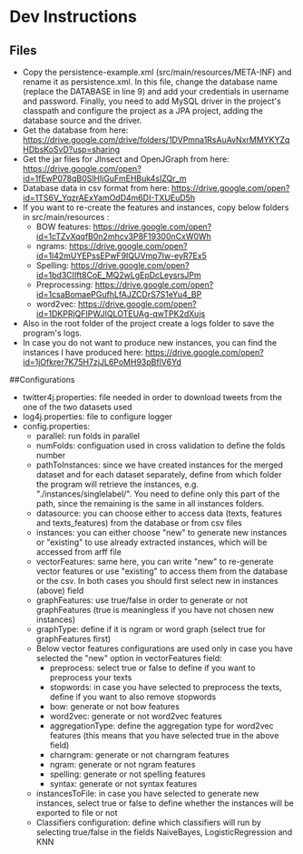 # Dev Instructions

## Files
* Copy the persistence-example.xml (src/main/resources/META-INF) and rename it as persistence.xml. In this file, 
change the database name (replace the DATABASE in line 9) and add your credentials in username and password. 
Finally, you need to add MySQL driver in the project's classpath and configure the project as a JPA project, 
adding the database source and the driver.
* Get the database from here: https://drive.google.com/drive/folders/1DVPmna1RsAuAvNxrMMYKYZqHDbsKoSvD?usp=sharing
* Get the jar files for JInsect and OpenJGraph from here: https://drive.google.com/open?id=1fEwP078qB0SlHIjGuFmEHBuk4sIZQr_m
* Database data in csv format from here: https://drive.google.com/open?id=1TS6V_YqzrAExYamOdD4m6DI-TXUEuD5h
* If you want to re-create the features and instances, copy below folders in src/main/resources :
    * BOW features: https://drive.google.com/open?id=1cTZvXqqfB0n2mhcv3P8F19300nCxW0Wh
    * ngrams: https://drive.google.com/open?id=1l42mUYEPssEPwF9IQUVmp7Iw-eyR7Ex5
    * Spelling: https://drive.google.com/open?id=1bd3CIIft8CoE_MQ2wLgEpDcLeysrsJPm
    * Preprocessing: https://drive.google.com/open?id=1csaBomaePGufhLfAJZCDrS7S1eYu4_BP
    * word2vec: https://drive.google.com/open?id=1DKPRjQFIPWJIQLOTEUAg-qwTPK2dXujs
* Also in the root folder of the project create a logs folder to save the program's logs.
* In case you do not want to produce new instances, you can find the instances I have produced here: https://drive.google.com/open?id=1jOfkrer7K75H7zjJL6PoMH93pBflV6Yd

##Configurations

* twitter4j.properties: file needed in order to download tweets from the one of the two datasets used
* log4j.properties: file to configure logger
* config.properties: 
	* parallel: run folds in parallel
	* numFolds: configuation used in cross validation to define the folds number
	* pathToInstances: since we have created instances for the merged dataset and for each dataset separately, define from which folder the program will retrieve the instances, e.g. "./instances/singlelabel/". You need to define only this part of the path, since the remaining is the same in all instances folders.
	* datasource: you can choose either to access data (texts, features and texts_features) from the database or from csv files
	* instances: you can either choose "new" to generate new instances or "existing" to use already extracted instances, which will be accessed from arff file
	* vectorFeatures: same here, you can write "new" to re-generate vector features or use "existing" to access them from the database or the csv. In both cases you should first select new in instances (above) field
	* graphFeatures: use true/false in order to generate or not graphFeatures (true is meaningless if you have not chosen new instances)
	* graphType: define if it is ngram or word graph (select true for graphFeatures first)
	* Below vector features configurations are used only in case you have selected the "new" option in vectorFeatures field:
		* preprocess: select true or false to define if you want to preprocess your texts
		* stopwords: in case you have selected to preprocess the texts, define if you want to also remove stopwords
		* bow: generate or not bow features
		* word2vec: generate or not word2vec features
		* aggregationType: define the aggregation type for word2vec features (this means that you have selected true in the above field)
		* charngram: generate or not charngram features
		* ngram: generate or not ngram features
		* spelling: generate or not spelling features
		* syntax: generate or not syntax features
	* instancesToFile: in case you have selected to generate new instances, select true or false to define whether the instances will be exported to file or not
	* Classifiers configuration: define which classifiers will run by selecting true/false in the fields NaiveBayes, LogisticRegression and KNN